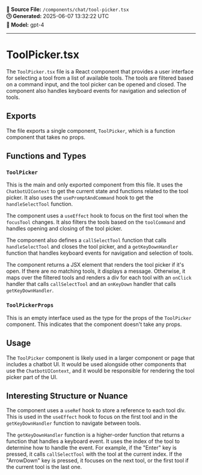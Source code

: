 **📄 Source File:** `/components/chat/tool-picker.tsx`  
**🕒 Generated:** 2025-06-07 13:32:22 UTC  
**🤖 Model:** gpt-4

---

# ToolPicker.tsx

The `ToolPicker.tsx` file is a React component that provides a user interface for selecting a tool from a list of available tools. The tools are filtered based on a command input, and the tool picker can be opened and closed. The component also handles keyboard events for navigation and selection of tools.

## Exports

The file exports a single component, `ToolPicker`, which is a function component that takes no props.

## Functions and Types

### `ToolPicker`

This is the main and only exported component from this file. It uses the `ChatbotUIContext` to get the current state and functions related to the tool picker. It also uses the `usePromptAndCommand` hook to get the `handleSelectTool` function.

The component uses a `useEffect` hook to focus on the first tool when the `focusTool` changes. It also filters the tools based on the `toolCommand` and handles opening and closing of the tool picker.

The component also defines a `callSelectTool` function that calls `handleSelectTool` and closes the tool picker, and a `getKeyDownHandler` function that handles keyboard events for navigation and selection of tools.

The component returns a JSX element that renders the tool picker if it's open. If there are no matching tools, it displays a message. Otherwise, it maps over the filtered tools and renders a div for each tool with an `onClick` handler that calls `callSelectTool` and an `onKeyDown` handler that calls `getKeyDownHandler`.

### `ToolPickerProps`

This is an empty interface used as the type for the props of the `ToolPicker` component. This indicates that the component doesn't take any props.

## Usage

The `ToolPicker` component is likely used in a larger component or page that includes a chatbot UI. It would be used alongside other components that use the `ChatbotUIContext`, and it would be responsible for rendering the tool picker part of the UI.

## Interesting Structure or Nuance

The component uses a `useRef` hook to store a reference to each tool div. This is used in the `useEffect` hook to focus on the first tool and in the `getKeyDownHandler` function to navigate between tools.

The `getKeyDownHandler` function is a higher-order function that returns a function that handles a keyboard event. It uses the index of the tool to determine how to handle the event. For example, if the "Enter" key is pressed, it calls `callSelectTool` with the tool at the current index. If the "ArrowDown" key is pressed, it focuses on the next tool, or the first tool if the current tool is the last one.